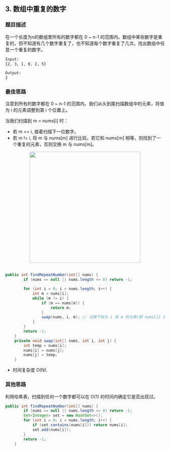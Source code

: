## 3. 数组中重复的数字
### 题目描述
在一个长度为n的数组里所有的数字都在 0 ~ n-1 的范围内。数组中某些数字是重复的，但不知道有几个数字重复了，也不知道每个数字重复了几次。找出数组中任意一个重复的数字。

```html
Input:
{2, 3, 1, 0, 2, 5}

Output:
2
```
### 最佳思路
注意到所有的数字都在 0 ~ n-1 的范围内。我们从头到尾扫描数组中的元素，将值为 i 的元素调整到第 i 个位置上。

当我们扫描到 m = nums[i] 时：
- 若 m == i, 接着扫描下一位数字。
- 若 m != i, 将 m 与 nums[m] 进行比较。若它和 nums[m] 相等，则找到了一个重复的元素，否则交换 m 与 nums[m]。

<div align="center"> <img src="https://cs-notes-1256109796.cos.ap-guangzhou.myqcloud.com/643b6f18-f933-4ac5-aa7a-e304dbd7fe49.gif" width="350px"> </div><br>

```java
public int findRepeatNumber(int[] nums) {
        if (nums == null || nums.length <= 0) return -1;

        for (int i = 0; i < nums.length; i++) {
            int m = nums[i];
            while (m != i) {
                if (m == nums[m]) {
                    return m;
                }
                swap(nums, i, m); // 交换下标为 i 和 m 的元素(即 nums[i] 和 nums[m])
            }
        }
        return -1;
    }
    private void swap(int[] nums, int i, int j) {
        int temp = nums[i];
        nums[i] = nums[j];
        nums[j] = temp;
    }
```
- 时间复杂度 O(N).

### 其他思路
利用哈希表，扫描到任何一个数字都可以在 O(1) 的时间内确定它是否出现过。

```java
public int findRepeatNumber(int[] nums) {
        if (nums == null || nums.length <= 0) return -1;
        Set<Integer> set = new HashSet<>();
        for (int i = 0; i < nums.length; i++) {
            if (set.contains(nums[i])) return nums[i];
            set.add(nums[i]);
        }
        return -1;
    }
```
